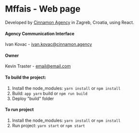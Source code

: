 # Mffais - Web page
Developed by [Cinnamon Agency](https://cinnamon.agency/) in Zagreb, Croatia, using React.

#### Agency Communication Interface
Ivan Kovac - ivan.kovac@cinnamon.agency

#### Owner
Kevin Traster - email@email.com

#### To build the project: 

1. Install the node_modules: `yarn install` or `npm install`
2. Build: `app yarn` build or `npm run build` 
3. Deploy "build" folder

#### To run project

1. Install the node_modules: `yarn install` or `npm install`
2. Run project: `yarn start` or `npm start`